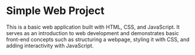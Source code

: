 # Simple Web Project


This is a basic web application built with HTML, CSS, and JavaScript. It serves as an introduction to web development and demonstrates basic front-end concepts such as structuring a webpage, styling it with CSS, and adding interactivity with JavaScript.


